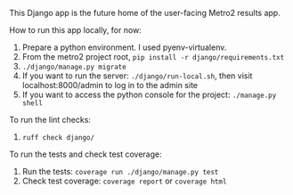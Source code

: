 This Django app is the future home of the user-facing Metro2 results app.

How to run this app locally, for now:
1. Prepare a python environment. I used pyenv-virtualenv.
2. From the metro2 project root, `pip install -r django/requirements.txt`
3. `./django/manage.py migrate`
4. If you want to run the server: `./django/run-local.sh`, then visit localhost:8000/admin to log in to the admin site
5. If you want to access the python console for the project: `./manage.py shell`

To run the lint checks:
1. `ruff check django/`

To run the tests and check test coverage:
1. Run the tests: `coverage run ./django/manage.py test`
2. Check test coverage: `coverage report` or `coverage html`
